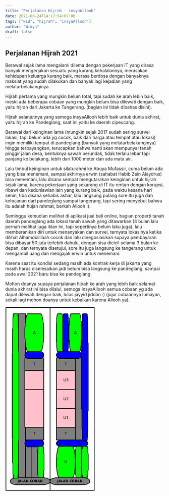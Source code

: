 ```yaml
---
title: "Perjalanan Hijrah - insyaAllooh"
date: 2021-06-24T14:17:54+07:00
tags: ["wid", "hijrah", "insyaAllooh"]
author: "Widya"
draft: false
---
```


## Perjalanan Hijrah 2021

Berawal sejak lama mengalami dilema dengan pekerjaan IT yang dirasa banyak mengerjakan sesuatu yang kurang kehalalannya, merasakan kehidupan keluarga kurang baik, merasa berdosa dengan banyaknya maksiat yang sudah dilakukan dan banyak lagi kejadian yang melatarbelakanginya.

Hijrah pertama yang mungkin belum total, tapi sudah ke arah lebih baik, meski ada beberapa cobaan yang mungkin belum bisa dilewati dengan baik, yaitu hijrah dari Jakarta ke Tangerang. (bagian ini tidak dibahas disini).

Hijrah selanjutnya yang semoga insyaAllooh lebih baik untuk dunia akhirat, yaitu hijrah ke Pandeglang, saat ini yaitu ke daerah cipeucang.

Berawal dari keinginan lama (mungkin sejak 2017 sudah sering survei lokasi, tapi belum ada yg cocok, baik dari harga atau tempat atau lokasi) ingin memiliki tempat di pandeglang (banyak yang melatarbelakanginya) hingga terbayangkan, terucapkan bahwa nanti akan mempunyai tanah pinggir jalan desa, bentuknya sawah berundak, tidak terlalu lebar tapi panjang ke belakang, lebih dari 1000 meter dan ada mata air.

Lalu timbul keinginan untuk silaturahmi ke Abuya Mufassir, cuma belum ada yang bisa menemani, sampai akhirnya erwin (sahabat Habib Zein Alaydrus) bisa menemani, lalu disana sempat mengutarakan keinginan untuk hijrah sejak lama, karena pekerjaan yang sekarang di IT itu rentan dengan korupsi, ribawi dan keduniawian lain yang kurang baik, pada waktu kesana hari senin, tiba disana sehabis ashar, lalu langsung pulang sore itu juga dan kehujanan dari pandeglang sampai tangerang, tapi sering menyebut bahwa itu adalah hujan rahmat, berkah Allooh :).

Seminggu kemudian melihat di aplikasi jual beli online, bagian properti tanah daerah pandeglang ada lokasi tanah sawah yang ditawarkan (4 bulan lalu pernah melihat juga iklan ini, tapi sepertinya belum laku juga), lalu memberanikan diri untuk menanyakan dan survei, ternyata lokasinya ketika dilihat Alhamdulillaah cocok dan lalu dinegosiasikan supaya pembayaran bisa dibayar 50 juta terlebih dahulu, dengan sisa dicicil selama 3 bulan ke depan, dan ternyata disetujui, sore itu juga langsung ke tangerang untuk mengambil uang dan mengajak erwin untuk menemani.

Karena saat itu kondisi sedang masih ada kontrak kerja di jakarta yang masih harus diselesaikan jadi belum bisa langsung ke pandeglang, sampai pada awal 2021 baru bisa ke pandeglang.

Mohon doanya supaya perjalanan hijrah ke arah yang lebih baik selamat dunia akhirat ini bisa dilalui, semoga insyaAllooh semua cobaan yg ada dapat dilewati dengan baik, lulus jayyid jiddan :) (jujur cobaannya lumayan, sekali lagi mohon doanya untuk kebaikan karena Allooh ya).

![cipeucang-depan](/images/2021/cipeucang-depan.png)
